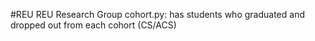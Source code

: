 #REU
REU Research Group
	cohort.py: has students who graduated and dropped out from each cohort (CS/ACS)
